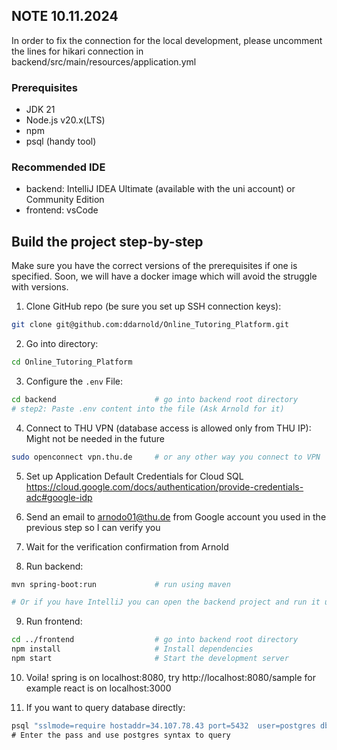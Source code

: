 ## NOTE 10.11.2024
In order to fix the connection for the local development, please uncomment the lines for hikari connection in backend/src/main/resources/application.yml


### Prerequisites
- JDK 21
- Node.js v20.x(LTS)
- npm
- psql (handy tool)

### Recommended IDE
- backend: IntelliJ IDEA Ultimate (available with the uni account) or Community Edition
- frontend: vsCode

## Build the project step-by-step
Make sure you have the correct versions of the prerequisites if one is specified.
Soon, we will have a docker image which will avoid the struggle with versions.

1. Clone GitHub repo (be sure you set up SSH connection keys):
```bash
git clone git@github.com:ddarnold/Online_Tutoring_Platform.git
```
2. Go into directory:
```bash
cd Online_Tutoring_Platform
```
3. Configure the `.env` File:
```bash
cd backend 						# go into backend root directory
# step2: Paste .env content into the file (Ask Arnold for it)
```
4. Connect to THU VPN (database access is allowed only from THU IP):
Might not be needed in the future
```bash
sudo openconnect vpn.thu.de 	# or any other way you connect to VPN
```

5. Set up Application Default Credentials for Cloud SQL
https://cloud.google.com/docs/authentication/provide-credentials-adc#google-idp

6. Send an email to arnodo01@thu.de from Google account you used in the previous step so I can verify you

7. Wait for the verification confirmation from Arnold

8. Run backend:
```bash
mvn spring-boot:run 			# run using maven

# Or if you have IntelliJ you can open the backend project and run it using Shift + F10
```
9. Run frontend:
```bash
cd ../frontend 					# go into backend root directory
npm install						# Install dependencies
npm start						# Start the development server		
```
10. Voila!
spring is on localhost:8080, try http://localhost:8080/sample for example
react is on localhost:3000

11. If you want to query database directly:
```bash
psql "sslmode=require hostaddr=34.107.78.43 port=5432  user=postgres dbname=test"\
# Enter the pass and use postgres syntax to query
```